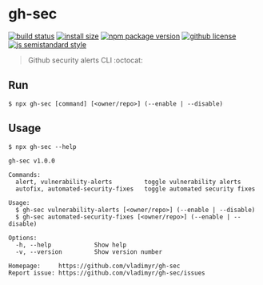 # gh-sec 
[![build status](https://badgen.net/travis/vladimyr/gh-sec/master)](https://travis-ci.com/vladimyr/gh-sec) [![install size](https://badgen.net/packagephobia/install/gh-sec)](https://packagephobia.now.sh/result?p=gh-sec) [![npm package version](https://badgen.net/npm/v/gh-sec)](https://npm.im/gh-sec) [![github license](https://badgen.net/github/license/vladimyr/gh-sec)](https://github.com/vladimyr/gh-sec/blob/master/LICENSE) [![js semistandard style](https://badgen.net/badge/code%20style/semistandard/pink)](https://github.com/Flet/semistandard)

>Github security alerts CLI :octocat:

## Run
```
$ npx gh-sec [command] [<owner/repo>] (--enable | --disable)
```

## Usage
```
$ npx gh-sec --help

gh-sec v1.0.0

Commands:
  alert, vulnerability-alerts         toggle vulnerability alerts
  autofix, automated-security-fixes   toggle automated security fixes

Usage:
  $ gh-sec vulnerability-alerts [<owner/repo>] (--enable | --disable)
  $ gh-sec automated-security-fixes [<owner/repo>] (--enable | --disable)

Options:
  -h, --help            Show help
  -v, --version         Show version number

Homepage:     https://github.com/vladimyr/gh-sec
Report issue: https://github.com/vladimyr/gh-sec/issues
```

